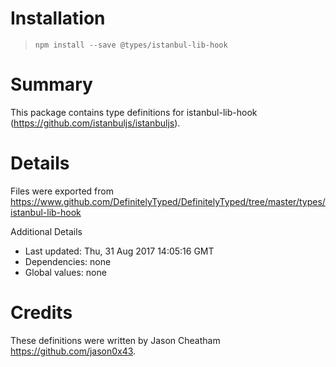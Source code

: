 # Installation
> `npm install --save @types/istanbul-lib-hook`

# Summary
This package contains type definitions for istanbul-lib-hook (https://github.com/istanbuljs/istanbuljs).

# Details
Files were exported from https://www.github.com/DefinitelyTyped/DefinitelyTyped/tree/master/types/istanbul-lib-hook

Additional Details
 * Last updated: Thu, 31 Aug 2017 14:05:16 GMT
 * Dependencies: none
 * Global values: none

# Credits
These definitions were written by Jason Cheatham <https://github.com/jason0x43>.
